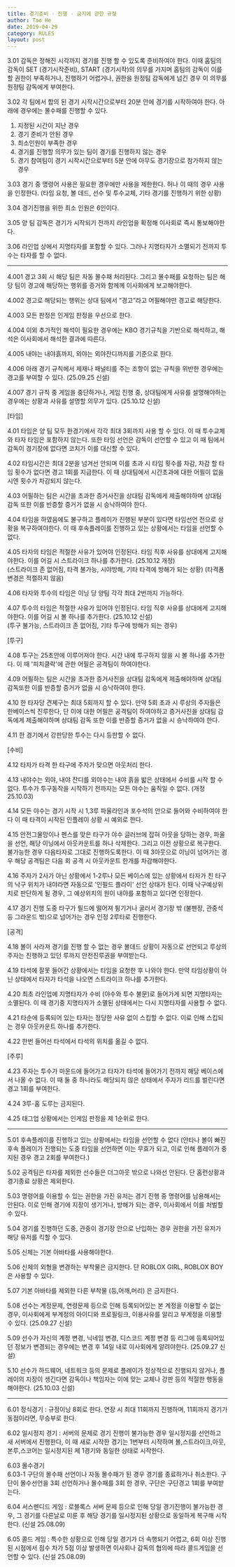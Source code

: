 ```yaml
---
title: 경기준비 · 진행 · 금지에 관한 규정
author: Tao He
date: 2019-04-29
category: RULES
layout: post
---
```


3.01 감독은 정해진 시각까지 경기를 진행 할 수 있도록 준비하여야 한다. 이때 홈팀의 감독이 SET (경기시작준비), START (경기시작)의 의무를 가지며 홈팀의 감독이 이를 할 권한이 부족하거나, 진행하기 어렵거나, 권한을 원정팀 감독에게 넘긴 경우 이 의무를 원정팀 감독에게 부여한다.

3.02 각 팀에서 합의 된 경기 시작시간으로부터 20분 안에 경기를 시작하여야 한다. 아래에 경우에는 몰수패를 진행할 수 있다.
1. 지정된 시간이 지난 경우
2. 경기 준비가 안된 경우 
3. 최소인원이 부족한 경우 
4. 경기를 진행할 의무가 있는 팀이 경기를 진행하지 않는 경우 
5. 경기 참여팀이 경기 시작시간으로부터 5분 안에 아무도 경기장으로 참가하지 않는 경우 

3.03 경기 중 명령어 사용은 필요한 경우에만 사용을 제한한다. 허나 이 때의 경우 사용을 인정한다. (타임 요청, 볼 데드, 선수 및 투수교체, 기타 경기를 진행하기 위한 상황)

3.04 경기진행을 위한 최소 인원은 6인이다.

3.05 양 팀 감독은 경기가 시작되기 전까지 라인업을 확정해 이사회로 즉시 통보해야한다.

3.06 라인업 상에서 지명타자를 포함할 수 있다. 그러나 지명타자가 소멸되기 전까지 투수는 타자를 할 수 없다.

---------------------------------------------------------------------------------

4.001 경고 3회 시 해당 팀은 자동 몰수패 처리된다. 그리고 몰수패를 요청하는 팀은 해당 팀이 경고에 해당하는 행위를 증거와 함께께 이사회에게 보고해야한다.

4.002 경고로 해당되는 행위는 상대 팀에서 “경고”라고 어필해야만 경고로 해당한다.

4.003 모든 판정은 인게임 판정을 우선으로 한다. 

4.004 이외 추가적인 해석이 필요한 경우에는 KBO 경기규칙을 기반으로 해석하고, 해석은 이사회에서 해석한 결과에 따른다.

4.005 내야는 내야흙까지, 외야는 외야잔디까지를 기준으로 한다.

4.006 아래 경기 규칙에서 제재나 패널티를 주는 조항이 없는 규칙을 위반한 경우에는 경고를 부여할 수 있다. (25.09.25 신설)

4.007 경기 규칙 중 게임을 중단하거나, 게임 진행 중, 상대팀에게 사유를 설명해야하는 경우에는 상황과 사유를 설명할 의무가 있다. (25.10.12 신설)

[타임]<br>

4.01 타임은 양 팀 모두 한경기에서 각각 최대 3회까지 사용 할 수 있다. 이 때 투수교체와 타자 타임은 포함하지 않는다. 또한 타임 선언은 감독이 선언할 수 있고 이 때 팀에서 감독이 경기장에 없다면 코치가 이를 대신할 수 있다.

4.02 타임시간은 최대 2분을 넘겨선 안되며 이를 초과 시 타임 횟수를 차감, 차감 할 타임 횟수가 없다면 경고 1회를 지급한다. 이 때 상대팀에서 시간초과에 대한 어필이 없을시엔 횟수가 차감되지 않는다.

4.03 어필하는 팀은 시간을 초과한 증거사진을 상대팀 감독에게 제출해야하며 상대팀 감독 또한 이를 반증할 증거가 없을 시 승낙하여야 한다.

4.04 타임을 하였음에도 불구하고 플레이가 진행된 부분이 있다면 타임선언 전으로 상황을 복구하여야한다. 
이 때 후속플레이를 진행하고 있는 상황에서는 타임을 선언할 수 없다.

4.05 타자의 타임은 적절한 사유가 있어야 인정된다. 타임 직후 사유를 상대에게 고지해야한다. 이를 어길 시 스트라이크 하나를 추가한다. (25.10.12 개정) <br>
(스트라이크 존 없어짐, 타격 불가능, 시야방해, 기타 타격에 방해가 되는 상황) (타격폼 변경은 적절하지 않음) 

4.06 타자와 투수의 타임은 이닝 당 양팀 각각 최대 2번까지 가능하다. 

4.07 투수의 타임은 적절한 사유가 있어야 인정된다. 타임 직후 사유를 상대에게 고지해야한다. 이를 어길 시 볼 하나를 추가한다. (25.10.12 신설) <br>
(투구 불가능, 스트라이크 존 없어짐, 기타 투구에 방해가 되는 경우)

[투구]<br>

4.08 투구는 25초안에 이루어져야 한다. 시간 내에 투구하지 않을 시 볼 하나를 추가한다. 이 때 '피치클락'에 관한 어필은 공격팀이 하여야한다. 

4.09 어필하는 팀은 시간을 초과한 증거사진을 상대팀 감독에게 제출해야하며 상대팀 감독또한 이를 반증할 증거가 없을 시 승낙하여야 한다.

4.10 한 타자당 견제구는 최대 5회까지 할 수 있다. 만약 5회 초과 시 루상의 주자들은 한베이스씩 진루한다, 단 이에 대한 어필은 공격팀이 하여야하고 증거사진을 상대팀 감독에게 제출해야하며 상대팀 감독 또한 이를 반증할 증거가 없을 시 승낙하여야 한다.

4.11 한 경기에서 강판당한 투수는 다시 등판할 수 없다.

[수비]<br>

4.12 타자가 타격 한 타구에 주자가 맞으면 아웃처리 한다.

4.13 내야수는 외야, 내야 잔디를 외야수는 내야 흙을 밟은 상태에서 수비를 시작 할 수 없다. 투수가 투구동작을 시작하기 전까지는 모든 야수는 움직일 수 없다. (개정 25.10.03)

4.14 모든 야수는 경기 시작 시 1,3루 파울라인과 포수석의 안으로 들어와 수비하여야 한다 이 때 타격이 시작된 인플레이 상황 시 예외로 한다.

4.15 안전그물망이나 펜스를 맞은 타구가 야수 글러브에 잡혀 아웃을 당하는 경우, 파울을 선언, 해당 이닝에서 아웃카운트를 하나 삭제한다. 그리고 이전 상황으로 복구한다. 불가능한 경우 다음타자로 그대로 진행하도록한다. 이 때 3아웃으로 이닝이 넘어가는 경우 해당 공격팀은 다음 회 공격 시 아웃카운트 한개를 차감해야한다.

4.16 주자가 2사가 아닌 상황에서 1-2루나 모든 베이스에 있는 상황에서 타자가 친 타구의 낙구 위치가 내야라면 자동으로 '인필드 플라이' 선언 상태가 된다. 이때 낙구예상위치로 판단하게 될 경우, 그 예상위치의 원이 내야를 포함하고 있다면 인정한다.

4.17 경기 진행 도중 타구가 필드에 떨어져 튕기거나 굴러서 경기장 밖 (불펜장, 관중석 등 그라운드 밖)으로 넘어가는 경우 인정 2루타로 진행한다. 

[공격]<br>

4.18 볼이 사라져 경기를 진행 할 수 없는 경우 볼데드 상황이 자동으로 선언되고 루상의 주자는 진행하고 있던 루까지 안전진루권을 부여받는다.

4.19 타석에 잘못 들어간 상황에서는 타임을 요청한 후 나와야 한다. 만약 타임상황이 아닌 상태에서 타자가 타석을 나오면 스트라이크 하나를 추가한다.

4.20 최초 라인업에 지명타자가 수비 (야수와 투수 불문)로 들어가게 되면 지명타자는 소멸된다. 
이 때 경기중 지명타자가 소멸된 상태에서는 다시 지명타자를 사용할 수 없다.

4.21 타순에 등록되어 있는 타자는 정당한 사유 없이 스킵할 수 없다. 이로 인해 스킵되는 경우 아웃카운트 하나를 추가한다.

4.22 한번 들어선 타석에서 타석의 위치를 옮길 수 없다.

[주루]<br>

4.23 주자는 투수가 마운드에 들어가고 타자가 타석에 들어가기 전까지 해당 베이스에서 나올 수 없다. 이 때 둘 중 하나라도 해당되지 않은 상태에서 주자가 리드를 벌린다면 경고 1회를 부여한다.

4.24 3루-홈 도루는 금지된다.

4.25 태그업 상황에서는 인게임 판정을 제 1순위로 한다.

-------------------------------------------------------------------- 
5.01 후속플레이를 진행하고 있는 상황에서는 타임을 선언할 수 없다 (안타나 볼이 빠진 후속 플레이가 진행되는 도중 타임을 선언하면 이는 무효가 되고, 이로 인해 플레이가 중지된 경우 경고 2회를 부여한다.)

5.02 공격팀은 타자를 제외한 선수들은 더그아웃 밖으로 나와선 안된다. 단 홈런상황과 경기종료 상황은 제외한다.

5.03 명령어를 이용할 수 있는 권한을 가진 유저는 경기 진행 중 명령어를 남용해서는 안된다. 이로 인해 경기에 지장이 생기거나, 방해가 되는 경우, 이사회에서 이를 처벌할 수 있다. 

5.04 경기를 진행하던 도중, 관중이 경기장 안으로 난입하는 경우 권한을 가진 유저가 해당 유저를 킥할 수 있다.

5.05 신체는 기본 아바타를 사용해야한다.

5.06 신체의 외형을 변경하는 부착물은 금지한다. 단 ROBLOX GIRL, ROBLOX BOY은 사용할 수 있다.

5.07 기본 아바타를 제외한 다른 부착물 (등,어깨,머리) 은 금지한다. 

5.08 선수는 계정문제, 연령문제 등으로 인해 등록되어있는 본 계정을 이용할 수 없는 경우, 이사회에게 부계정의 아이디와 프로필링크, 이용사유를 알리고 부계정을 이용할 수 있다. (25.09.27 신설)

5.09 선수가 자신의 계정 변경, 닉네임 변경, 디스코드 계정 변경 등 리그에 등록되어있던 정보가 변경되는 경우에는 변경 후 14일 내로 이사회에게 알려야한다. (25.09.27 신설)

5.10 선수가 하드웨어, 네트워크 등의 문제로 플레이가 정상적으로 진행되지 않거나, 플레이의 지장이 생긴다면 감독이나 책임자는 이에 맞는 교체나 강판 등의 적절한 행동을 해야한다. (25.10.03 신설)

---------------------------------------------------------------------------------------------------
6.01 정식경기 : 규정이닝 8회로 한다. 연장 시 최대 11회까지 진행하며, 11회까지 경기가 동점이라면, 무승부로 한다. 

6.02 일시정지 경기 : 서버의 문제로 경기 진행이 불가능한 경우 일시정지를 선언하고 새 서버에서 진행한다, 이 때 새로 시작한 경기는 1번부터 시작하며 볼,스트라이크,아웃,본루,스코어는 일시정지된 제 1경기와 동일한 상태로 시작한다. 

6.03 몰수경기 <br>
6.03-1 구단의 몰수패 선언이나 자동 몰수패가 된 경우 경기를 종료하거나 취소한다. 구단이 몰수선언을 3회 선언하거나 몰수패를 3회 한 경우, 구단은 구단경고 1회를 부여받는다.

6.04 서스펜디드 게임 : 로블록스 서버 문제 등으로 인해 당일 경기진행이 불가능한 경우, 그 경기를 다른날로 미룬 후 해당 경기를 일시정지된 상황으로 동일하게 복구해 시작한다. (신설 25.08.09)

6.05 콜드 게임 : 특수한 상황으로 인해 당일 경기가 더 속행되기 어렵고, 6회 이상 진행된 시점에서 점수 차가 5점 이상 발생하면 이사회나 감독의 협의에 따라 콜드게임을 선언할 수 있다. (신설 25.08.09)
